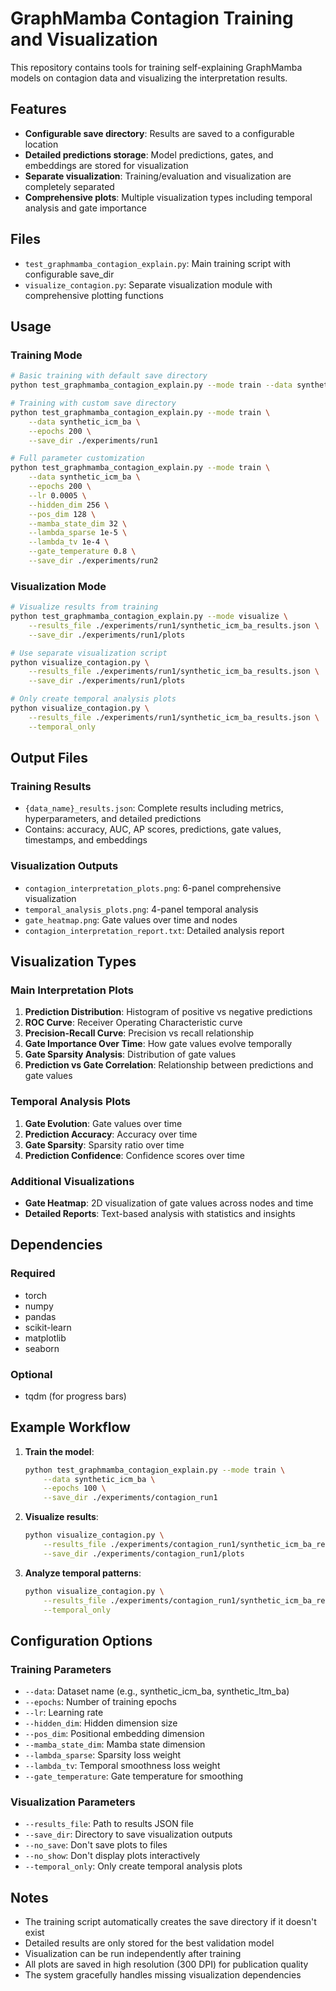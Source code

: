 # GraphMamba Contagion Training and Visualization

This repository contains tools for training self-explaining GraphMamba models on contagion data and visualizing the interpretation results.

## Features

- **Configurable save directory**: Results are saved to a configurable location
- **Detailed predictions storage**: Model predictions, gates, and embeddings are stored for visualization
- **Separate visualization**: Training/evaluation and visualization are completely separated
- **Comprehensive plots**: Multiple visualization types including temporal analysis and gate importance

## Files

- `test_graphmamba_contagion_explain.py`: Main training script with configurable save_dir
- `visualize_contagion.py`: Separate visualization module with comprehensive plotting functions

## Usage

### Training Mode

```bash
# Basic training with default save directory
python test_graphmamba_contagion_explain.py --mode train --data synthetic_icm_ba

# Training with custom save directory
python test_graphmamba_contagion_explain.py --mode train \
    --data synthetic_icm_ba \
    --epochs 200 \
    --save_dir ./experiments/run1

# Full parameter customization
python test_graphmamba_contagion_explain.py --mode train \
    --data synthetic_icm_ba \
    --epochs 200 \
    --lr 0.0005 \
    --hidden_dim 256 \
    --pos_dim 128 \
    --mamba_state_dim 32 \
    --lambda_sparse 1e-5 \
    --lambda_tv 1e-4 \
    --gate_temperature 0.8 \
    --save_dir ./experiments/run2
```

### Visualization Mode

```bash
# Visualize results from training
python test_graphmamba_contagion_explain.py --mode visualize \
    --results_file ./experiments/run1/synthetic_icm_ba_results.json \
    --save_dir ./experiments/run1/plots

# Use separate visualization script
python visualize_contagion.py \
    --results_file ./experiments/run1/synthetic_icm_ba_results.json \
    --save_dir ./experiments/run1/plots

# Only create temporal analysis plots
python visualize_contagion.py \
    --results_file ./experiments/run1/synthetic_icm_ba_results.json \
    --temporal_only
```

## Output Files

### Training Results
- `{data_name}_results.json`: Complete results including metrics, hyperparameters, and detailed predictions
- Contains: accuracy, AUC, AP scores, predictions, gate values, timestamps, and embeddings

### Visualization Outputs
- `contagion_interpretation_plots.png`: 6-panel comprehensive visualization
- `temporal_analysis_plots.png`: 4-panel temporal analysis
- `gate_heatmap.png`: Gate values over time and nodes
- `contagion_interpretation_report.txt`: Detailed analysis report

## Visualization Types

### Main Interpretation Plots
1. **Prediction Distribution**: Histogram of positive vs negative predictions
2. **ROC Curve**: Receiver Operating Characteristic curve
3. **Precision-Recall Curve**: Precision vs recall relationship
4. **Gate Importance Over Time**: How gate values evolve temporally
5. **Gate Sparsity Analysis**: Distribution of gate values
6. **Prediction vs Gate Correlation**: Relationship between predictions and gate values

### Temporal Analysis Plots
1. **Gate Evolution**: Gate values over time
2. **Prediction Accuracy**: Accuracy over time
3. **Gate Sparsity**: Sparsity ratio over time
4. **Prediction Confidence**: Confidence scores over time

### Additional Visualizations
- **Gate Heatmap**: 2D visualization of gate values across nodes and time
- **Detailed Reports**: Text-based analysis with statistics and insights

## Dependencies

### Required
- torch
- numpy
- pandas
- scikit-learn
- matplotlib
- seaborn

### Optional
- tqdm (for progress bars)

## Example Workflow

1. **Train the model**:
   ```bash
   python test_graphmamba_contagion_explain.py --mode train \
       --data synthetic_icm_ba \
       --epochs 100 \
       --save_dir ./experiments/contagion_run1
   ```

2. **Visualize results**:
   ```bash
   python visualize_contagion.py \
       --results_file ./experiments/contagion_run1/synthetic_icm_ba_results.json \
       --save_dir ./experiments/contagion_run1/plots
   ```

3. **Analyze temporal patterns**:
   ```bash
   python visualize_contagion.py \
       --results_file ./experiments/contagion_run1/synthetic_icm_ba_results.json \
       --temporal_only
   ```

## Configuration Options

### Training Parameters
- `--data`: Dataset name (e.g., synthetic_icm_ba, synthetic_ltm_ba)
- `--epochs`: Number of training epochs
- `--lr`: Learning rate
- `--hidden_dim`: Hidden dimension size
- `--pos_dim`: Positional embedding dimension
- `--mamba_state_dim`: Mamba state dimension
- `--lambda_sparse`: Sparsity loss weight
- `--lambda_tv`: Temporal smoothness loss weight
- `--gate_temperature`: Gate temperature for smoothing

### Visualization Parameters
- `--results_file`: Path to results JSON file
- `--save_dir`: Directory to save visualization outputs
- `--no_save`: Don't save plots to files
- `--no_show`: Don't display plots interactively
- `--temporal_only`: Only create temporal analysis plots

## Notes

- The training script automatically creates the save directory if it doesn't exist
- Detailed results are only stored for the best validation model
- Visualization can be run independently after training
- All plots are saved in high resolution (300 DPI) for publication quality
- The system gracefully handles missing visualization dependencies
